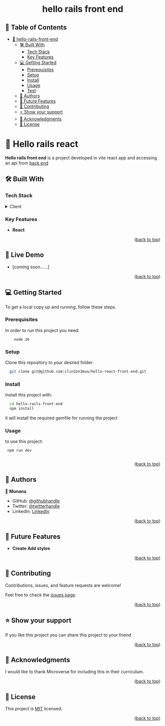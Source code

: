 <a name="readme-top"></a>

<div align="center">

  <h1><b>hello rails front end</b></h1>

</div>

<!-- TABLE OF CONTENTS -->

## 📗 Table of Contents

- [📖 hello-rails-front-end ](#-hello-rails-front-end)
  - [🛠 Built With ](#-built-with-)
    - [Tech Stack ](#tech-stack-)
    - [Key Features ](#key-features-)
  - [💻 Getting Started ](#-getting-started-)
    - [Prerequisites](#prerequisites)
    - [Setup](#setup)
    - [Install](#install)
    - [Usage](#usage)
    - [Test](#test)
  - [👥 Authors ](#-authors-)
  - [🔭 Future Features ](#-future-features-)
  - [🤝 Contributing ](#-contributing-)
  - [⭐️ Show your support ](#️-show-your-support-)
  - [🙏 Acknowledgments ](#-acknowledgments-)
  - [📝 License ](#-license-)

<!-- PROJECT DESCRIPTION -->

# 📖 Hello rails react <a name="about-project"></a>

**Hello rails front end** is a project developed in vite react app and accessing an api from <a href="https://github.com/clin2on3mun/hello-rails-back-end">
back end</a>

## 🛠 Built With <a name="built-with"></a>

### Tech Stack <a name="tech-stack"></a>
<details>
  <summary>Client</summary>
     <li><a href="https://reactjs.org/">React</a></li>
</details>

<!-- Features -->

### Key Features <a name="key-features"></a>

- **React**



<p align="right">(<a href="#readme-top">back to top</a>)</p>


## 🚀 Live Demo <a name="live-demo"></a>

- [coming soon......]

<p align="right">(<a href="#readme-top">back to top</a>)</p> 

<!-- GETTING STARTED -->

## 💻 Getting Started <a name="getting-started"></a>

To get a local copy up and running, follow these steps.

### Prerequisites

In order to run this project you need:

```
    node 16
```

### Setup

Clone this repository to your desired folder:

```bash
  git clone git@github.com:clin2on3mun/hello-react-front-end.git
```

### Install

Install this project with:

```bash
  cd hello-rails-front-end
  npm install
```

it will install the required gemfile for running the project

### Usage

to use this project:

``` 
 npm run dev
 
```

<p align="right">(<a href="#readme-top">back to top</a>)</p>

## 👥 Authors <a name="author"></a>

👤 **Munana**

- GitHub: [@githubhandle](https://github.com/clin2on3mun)
- Twitter: [@twitterhandle](https://twitter.com/ClintonMunana)
- LinkedIn: [LinkedIn](https://www.linkedin.com/in/munana-clinton/)

<p align="right">(<a href="#readme-top">back to top</a>)</p>

<!-- FUTURE FEATURES -->

## 🔭 Future Features <a name="future-features"></a>

- **Create Add styles**


<p align="right">(<a href="#readme-top">back to top</a>)</p>

<!-- CONTRIBUTING -->

## 🤝 Contributing <a name="contributing"></a>

Contributions, issues, and feature requests are welcome!

Feel free to check the [issues page](../../issues/).

<p align="right">(<a href="#readme-top">back to top</a>)</p>

<!-- SUPPORT -->

## ⭐️ Show your support <a name="support"></a>

If you like this project you can share this project to your friend

<p align="right">(<a href="#readme-top">back to top</a>)</p>

<!-- ACKNOWLEDGEMENTS -->

## 🙏 Acknowledgments <a name="acknowledgements"></a>

I would like to thank Microverse for including this in their curriculum.

<p align="right">(<a href="#readme-top">back to top</a>)</p>

<!-- LICENSE -->

## 📝 License <a name="license"></a>

This project is [MIT](./LICENSE) licensed.

<p align="right">(<a href="#readme-top">back to top</a>)</p>

